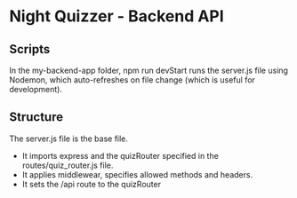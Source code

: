 # Night Quizzer - Backend API

## Scripts
In the my-backend-app folder, npm run devStart runs the server.js file using Nodemon, which auto-refreshes on file change (which is useful for development).

## Structure
The server.js file is the base file. 
- It imports express and the quizRouter specified in the routes/quiz_router.js file.
- It applies middlewear, specifies allowed methods and headers.
- It sets the /api route to the quizRouter
